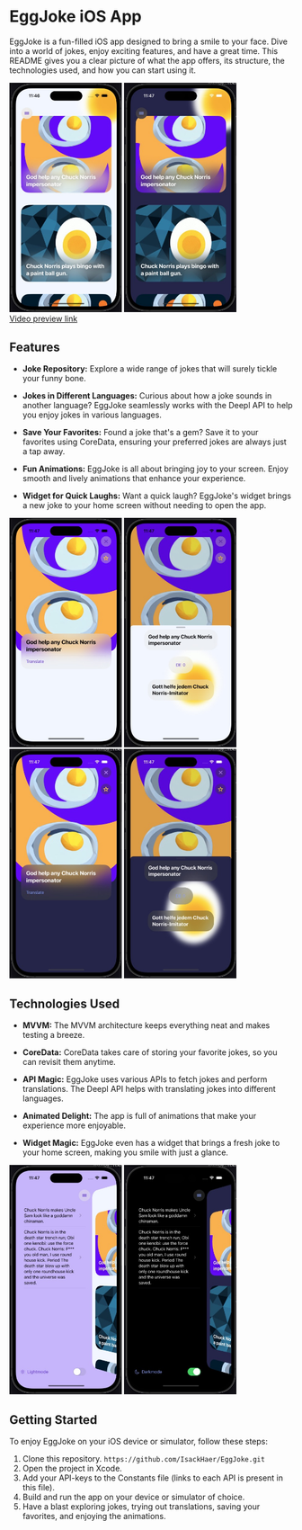 # EggJoke iOS App

EggJoke is a fun-filled iOS app designed to bring a smile to your face. Dive into a world of jokes, enjoy exciting features, and have a great time. This README gives you a clear picture of what the app offers, its structure, the technologies used, and how you can start using it.

<img src="/preview/light-home.jpg" width=200 /> <img src="/preview/dark-home.jpg" width=200 />
<br>
[Video preview link](https://www.youtube.com/shorts/OFsqbzYd0Hc)

## Features

- **Joke Repository:** Explore a wide range of jokes that will surely tickle your funny bone.

- **Jokes in Different Languages:** Curious about how a joke sounds in another language? EggJoke seamlessly works with the Deepl API to help you enjoy jokes in various languages.

- **Save Your Favorites:** Found a joke that's a gem? Save it to your favorites using CoreData, ensuring your preferred jokes are always just a tap away.

- **Fun Animations:** EggJoke is all about bringing joy to your screen. Enjoy smooth and lively animations that enhance your experience.

- **Widget for Quick Laughs:** Want a quick laugh? EggJoke's widget brings a new joke to your home screen without needing to open the app.

<img src="/preview/light-detail.jpg" width=200 /> <img src="/preview/light-translate.jpg" width=200 /> <img src="/preview/dark-detail.jpg" width=200 /> <img src="/preview/dark-translate.jpg" width=200 />

## Technologies Used

- **MVVM:** The MVVM architecture keeps everything neat and makes testing a breeze.

- **CoreData:** CoreData takes care of storing your favorite jokes, so you can revisit them anytime.

- **API Magic:** EggJoke uses various APIs to fetch jokes and perform translations. The Deepl API helps with translating jokes into different languages.

- **Animated Delight:** The app is full of animations that make your experience more enjoyable.

- **Widget Magic:** EggJoke even has a widget that brings a fresh joke to your home screen, making you smile with just a glance.

<img src="/preview/light-menu.jpg" width=200 /> <img src="/preview/dark-menu.jpg" width=200 />

## Getting Started

To enjoy EggJoke on your iOS device or simulator, follow these steps:

1. Clone this repository.
```https://github.com/IsackHaer/EggJoke.git```
2. Open the project in Xcode.
3. Add your API-keys to the Constants file (links to each API is present in this file).
4. Build and run the app on your device or simulator of choice.
5. Have a blast exploring jokes, trying out translations, saving your favorites, and enjoying the animations.
